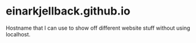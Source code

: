 # einarkjellback.github.io
Hostname that I can use to show off different website stuff without using localhost.
